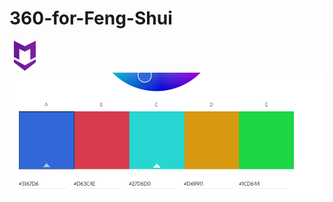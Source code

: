 # 360-for-Feng-Shui

![圖片參考名稱](https://raw.githubusercontent.com/adam-p/markdown-here/master/src/common/images/icon48.png "Logo")
![圖](https://github.com/KyoroGSB/360-for-Feng-Shui/blob/main/%E8%9E%A2%E5%B9%95%E6%93%B7%E5%8F%96%E7%95%AB%E9%9D%A2%202022-04-15%20172346.png)
